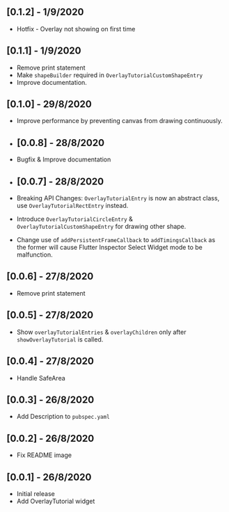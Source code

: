 ## [0.1.2] - 1/9/2020

- Hotfix - Overlay not showing on first time

## [0.1.1] - 1/9/2020

- Remove print statement
- Make `shapeBuilder` required in `OverlayTutorialCustomShapeEntry`
- Improve documentation.

## [0.1.0] - 29/8/2020

- Improve performance by preventing canvas from drawing continuously.

* ## [0.0.8] - 28/8/2020

* Bugfix & Improve documentation

* ## [0.0.7] - 28/8/2020

* Breaking API Changes: `OverlayTutorialEntry` is now an abstract class, use `OverlayTutorialRectEntry` instead.
* Introduce `OverlayTutorialCircleEntry` & `OverlayTutorialCustomShapeEntry` for drawing other shape.
* Change use of `addPersistentFrameCallback` to `addTimingsCallback` as the former will cause Flutter Inspector Select Widget mode to be malfunction.

## [0.0.6] - 27/8/2020

* Remove print statement

## [0.0.5] - 27/8/2020

* Show `overlayTutorialEntries` & `overlayChildren` only after `showOverlayTutorial` is called.

## [0.0.4] - 27/8/2020

* Handle SafeArea

## [0.0.3] - 26/8/2020

* Add Description to `pubspec.yaml`

## [0.0.2] - 26/8/2020

* Fix README image

## [0.0.1] - 26/8/2020

* Initial release
* Add OverlayTutorial widget
